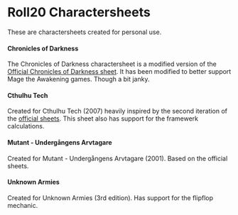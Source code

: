 # Roll20 Charactersheets

These are charactersheets created for personal use.

#### Chronicles of Darkness

The Chronicles of Darkness charactersheet is a modified version of the [Official Chronicles of Darkness sheet](https://github.com/Roll20/roll20-character-sheets/tree/master/Chronicles%20of%20Darkness). It has been modified to better support Mage the Awakening games. Though a bit janky.

#### Cthulhu Tech

Created for Cthulhu Tech (2007) heavily inspired by the second iteration of the [official sheets](https://www.yumpu.com/en/document/view/11616736/cthulhutech-player-sheets). This sheet also has support for the framewerk calculations.

#### Mutant - Undergångens Arvtagare

Created for Mutant - Undergångens Arvtagare (2001). Based on the official sheets.

#### Unknown Armies

Created for Unknown Armies (3rd edition). Has support for the flipflop mechanic.
